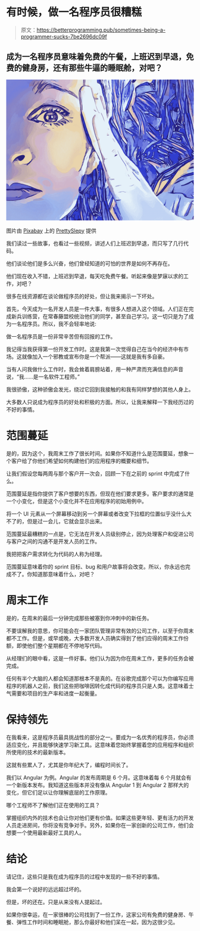 # 有时候，做一名程序员很糟糕

> 原文：<https://betterprogramming.pub/sometimes-being-a-programmer-sucks-7be2696dc09f>

## 成为一名程序员意味着免费的午餐，上班迟到早退，免费的健身房，还有那些牛逼的睡眠舱，对吧？

![](img/829b0aab247defa7c82d8a1ba0127c46.png)

图片由 [Pixabay](https://pixabay.com/) 上的 [PrettySlepy](https://pixabay.com/users/prettysleepy2-2973588/) 提供

我们读过一些故事，也看过一些视频，讲述人们上班迟到早退，而只写了几行代码。

他们谈论他们是多么兴奋，他们曾经知道的可怕的世界是如何不再存在。

他们现在收入不错，上班迟到早退，每天吃免费午餐。听起来像是梦寐以求的工作，对吧？

很多在线资源都在谈论做程序员的好处，但让我来揭示一下坏处。

首先，今天成为一名开发人员是一件大事，有很多人想进入这个领域。人们正在完成新兵训练营，在常春藤盟校统治他们的同学，甚至自己学习。这一切只是为了成为一名程序员。所以，我不会轻率地说:

做一名程序员是一份非常辛苦但有回报的工作。

我记得当我获得第一份开发工作时。这是我第一次觉得自己在当今的经济中有市场。这就像加入一个邪教或宣布你是一个帮派——这就是我有多自豪。

当有人问我做什么工作时，我会耸着肩膀站着，用一种严肃而充满信息的声音说，“我……是一名软件工程师。”

我很骄傲，这种骄傲会发光，绕过它回到我接触的和我有同样梦想的其他人身上。

大多数人只说成为程序员的好处和积极的方面。所以，让我来解释一下我经历过的不好的事情。

# 范围蔓延

是的，因为这个，我周末工作了很长时间。如果你不知道什么是范围蔓延，想象一个客户给了你他们希望如何构建他们的应用程序的概要和细节。

让我们假设您每两周与那个客户开一次会，回顾一下在之前的 sprint 中完成了什么。

范围蔓延是指你提供了客户想要的东西，但现在他们要求更多。客户要求的通常是一个小变化，但是这个小变化并不在应用程序的初始用例中。

将一个 UI 元素从一个屏幕移动到另一个屏幕或者改变下拉框的位置似乎没什么大不了的，但是过一会儿，它就会显示出来。

范围蔓延最糟糕的一点是，它无法在开发人员级别停止，因为处理客户和促进公司与客户之间的沟通不是开发人员的工作。

我把把客户需求转化为代码的人称为经理。

范围蔓延意味着你的 sprint 目标、bug 和用户故事将会改变。所以，你永远也完成不了。你知道那意味着什么，对吧？

# 周末工作

是的，在周末的最后一分钟完成那些被塞到你冲刺中的新任务。

不要误解我的意思，你可能会在一家团队管理非常有效的公司工作，以至于你周末都不工作。但是，或早或晚，大多数开发人员确实得到了他们应得的周末工作份额，即使他们整个星期都在不停地写代码。

从经理们的眼中看，这是一件好事。他们认为因为你在周末工作，更多的任务会被完成。

任何有半个大脑的人都会知道那根本不是真的。在谷歌完成那个可以为你编写应用程序的机器人之前，我们这些把咖啡因转化成代码的程序员只是人类。这意味着士气需要和项目的生产率和进度一起衡量。

# 保持领先

在我看来，这是程序员最具挑战性的部分之一。要成为一名优秀的程序员，你必须适应变化，并且能够快速学习新工具。这意味着您始终掌握着您的应用程序和组织所使用的技术的最新版本。

这就有些累人了，尤其是你年纪大了，编程时间长了。

我们以 Angular 为例。Angular 的发布周期是 6 个月。这意味着每 6 个月就会有一个新版本发布。我知道这些版本并没有像从 Angular 1 到 Angular 2 那样大的变化，但它们足以让你理解底层的工作原理。

哪个工程师不了解他们正在使用的工具？

掌握组织内外的技术也会让你对他们更有价值。如果这些更年轻、更有活力的开发人员走进房间，你将没有竞争对手。另外，如果你在一家创新的公司工作，他们会想要一个使用最新最好工具的人。

# 结论

请记住，这些只是我在成为程序员的过程中发现的一些不好的事情。

我会第一个说好的远远超过坏的。

但是，坏的还在。只是从来没有人提起过。

如果你很幸运，在一家很棒的公司找到了一份工作，这家公司有免费的健身房、午餐、弹性工作时间和睡眠舱，那么你最好和他们呆在一起，因为这很少见。